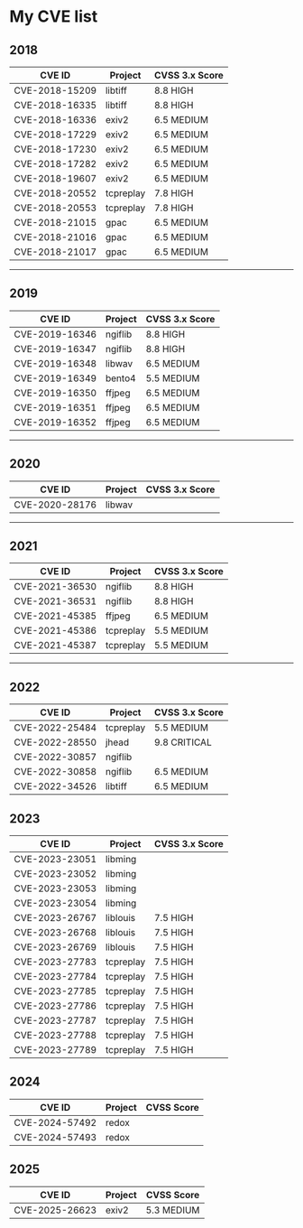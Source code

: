 # My CVE list

## 2018
| CVE ID         | Project   | CVSS 3.x Score |
| -------------- | --------- | -------------- |
| CVE-2018-15209 | libtiff   | 8.8 HIGH       |
| CVE-2018-16335 | libtiff   | 8.8 HIGH       |
| CVE-2018-16336 | exiv2     | 6.5 MEDIUM     |
| CVE-2018-17229 | exiv2     | 6.5 MEDIUM     |
| CVE-2018-17230 | exiv2     | 6.5 MEDIUM     |
| CVE-2018-17282 | exiv2     | 6.5 MEDIUM     |
| CVE-2018-19607 | exiv2     | 6.5 MEDIUM     |
| CVE-2018-20552 | tcpreplay | 7.8 HIGH       |
| CVE-2018-20553 | tcpreplay | 7.8 HIGH       |
| CVE-2018-21015 | gpac      | 6.5 MEDIUM     |
| CVE-2018-21016 | gpac      | 6.5 MEDIUM     |
| CVE-2018-21017 | gpac      | 6.5 MEDIUM     |

---
## 2019
| CVE ID         | Project | CVSS 3.x Score |
| -------------- | ------- | -------------- |
| CVE-2019-16346 | ngiflib | 8.8 HIGH       |
| CVE-2019-16347 | ngiflib | 8.8 HIGH       |
| CVE-2019-16348 | libwav  | 6.5 MEDIUM     |
| CVE-2019-16349 | bento4  | 5.5 MEDIUM     |
| CVE-2019-16350 | ffjpeg  | 6.5 MEDIUM     |
| CVE-2019-16351 | ffjpeg  | 6.5 MEDIUM     |
| CVE-2019-16352 | ffjpeg  | 6.5 MEDIUM     |

---
## 2020
| CVE ID         | Project | CVSS 3.x Score |
| -------------- | ------- | -------------- |
| CVE-2020-28176 | libwav  |
---
## 2021
| CVE ID         | Project   | CVSS 3.x Score |
| -------------- | --------- | -------------- |
| CVE-2021-36530 | ngiflib   | 8.8 HIGH       |
| CVE-2021-36531 | ngiflib   | 8.8 HIGH       |
| CVE-2021-45385 | ffjpeg    | 6.5 MEDIUM     |
| CVE-2021-45386 | tcpreplay | 5.5 MEDIUM     |
| CVE-2021-45387 | tcpreplay | 5.5 MEDIUM     |

---
## 2022
| CVE ID         | Project   | CVSS 3.x Score |
| -------------- | --------- | -------------- |
| CVE-2022-25484 | tcpreplay | 5.5 MEDIUM     |
| CVE-2022-28550 | jhead     | 9.8 CRITICAL   |
| CVE-2022-30857 | ngiflib   |
| CVE-2022-30858 | ngiflib   | 6.5 MEDIUM     |
| CVE-2022-34526 | libtiff   | 6.5 MEDIUM     |

## 2023
| CVE ID         | Project   | CVSS 3.x Score |
| -------------- | --------- | -------------- |
| CVE-2023-23051 | libming   |
| CVE-2023-23052 | libming   |
| CVE-2023-23053 | libming   |
| CVE-2023-23054 | libming   |
| CVE-2023-26767 | liblouis  | 7.5 HIGH       |
| CVE-2023-26768 | liblouis  | 7.5 HIGH       |
| CVE-2023-26769 | liblouis  | 7.5 HIGH       |
| CVE-2023-27783 | tcpreplay | 7.5 HIGH       |
| CVE-2023-27784 | tcpreplay | 7.5 HIGH       |
| CVE-2023-27785 | tcpreplay | 7.5 HIGH       |
| CVE-2023-27786 | tcpreplay | 7.5 HIGH       |
| CVE-2023-27787 | tcpreplay | 7.5 HIGH       |
| CVE-2023-27788 | tcpreplay | 7.5 HIGH       |
| CVE-2023-27789 | tcpreplay | 7.5 HIGH       |

## 2024
| CVE ID         | Project | CVSS Score |
| -------------- | ------- | ---------- |
| CVE-2024-57492 | redox   |            |
| CVE-2024-57493 | redox   |            |

## 2025
| CVE ID         | Project | CVSS Score |
| -------------- | ------- | ---------- |
| CVE-2025-26623 | exiv2   | 5.3 MEDIUM |